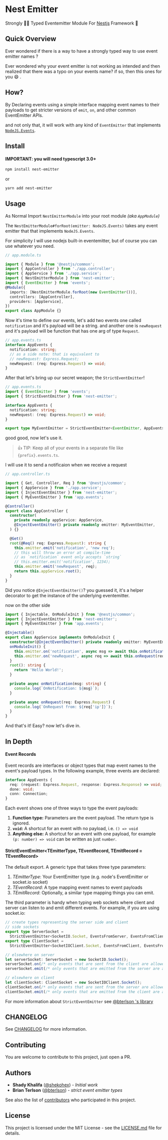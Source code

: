 # Nest Emitter

Strongly 💪🏼 Typed Eventemitter Module For [Nestjs](https://github.com/nestjs/nest) Framework 🦁

## Quick Overview

Ever wondered if there is a way to have a strongly typed way to use event emitter names ?

Ever wondered why your event emitter is not working as intended and then realized that there
was a typo on your events name? if so, then this ones for you :smile: .

## How?

By Declaring events using a simple interface mapping event names to their payloads to get stricter versions of `emit`, `on`, and other common EventEmitter APIs.

and not only that, it will work with any kind of `EventEmitter` that implements [`NodeJS.Events`](https://nodejs.org/api/events.html).

## Install

#### IMPORTANT: you will need typescript 3.0+

```bash
npm install nest-emitter
```
or 

```bash
yarn add nest-emitter
```

## Usage

As Normal Import `NestEmitterModule` into your root module _(aka `AppModule`)_

The `NestEmitterModule#forRoot(emitter: NodeJS.Events)` takes any event emitter that that implements `NodeJS.Events`.

For simplicity I will use nodejs built-in eventemitter, but of course you can use whatever you need.

```ts
// app.module.ts

import { Module } from '@nestjs/common';
import { AppController } from './app.controller';
import { AppService } from './app.service';
import { NestEmitterModule } from 'nest-emitter';
import { EventEmitter } from 'events';
@Module({
  imports: [NestEmitterModule.forRoot(new EventEmitter())],
  controllers: [AppController],
  providers: [AppService],
})
export class AppModule {}
```

Now it's time to define our events, let's add two events
one called `notification` and it's payload will be a string.
and another one is `newRequest` and it's payload will be function that has one arg of type `Request`.

```ts
// app.events.ts
interface AppEvents {
  notification: string;
  // as a side note: that is equivalent to
  // newRequest: Express.Request;
  newRequest: (req: Express.Request) => void;
}
```

After that let's bring up our secret weapon; the `StrictEventEmitter`!

```ts
// app.events.ts
import { EventEmitter } from 'events';
import { StrictEventEmitter } from 'nest-emitter';

interface AppEvents {
  notification: string;
  newRequest: (req: Express.Request) => void;
}

export type MyEventEmitter = StrictEventEmitter<EventEmitter, AppEvents>;
```

good good, now let's use it.

> :+1: TIP: Keep all of your events in a separate file like `{prefix}.events.ts`.

I will use it to send a notificaion when we receive a request

```ts
// app.controller.ts

import { Get, Controller, Req } from '@nestjs/common';
import { AppService } from './app.service';
import { InjectEventEmitter } from 'nest-emitter';
import { MyEventEmitter } from 'app.events';

@Controller()
export class AppController {
  constructor(
    private readonly appService: AppService,
    @InjectEventEmitter() private readonly emitter: MyEventEmitter,
  ) {}

  @Get()
  root(@Req() req: Express.Request): string {
    this.emitter.emit('notification', 'new req');
    // this will throw an error at compile-time
    // as `notification` event only accepts `string`
    // this.emitter.emit('notification', 1234);
    this.emitter.emit('newRequest', req);
    return this.appService.root();
  }
}
```

Did you notice `@InjectEventEmitter()`? you guessed it, it's a helper decorator to get the instance of the underlying eventemitter.

now on the other side

```ts
import { Injectable, OnModuleInit } from '@nestjs/common';
import { InjectEventEmitter } from 'nest-emitter';
import { MyEventEmitter } from 'app.events';

@Injectable()
export class AppService implements OnModuleInit {
  constructor(@InjectEventEmitter() private readonly emitter: MyEventEmitter) {}
  onModuleInit() {
    this.emitter.on('notification', async msg => await this.onNotification(msg));
    this.emitter.on('newRequest', async req => await this.onRequest(req));
  }
  root(): string {
    return 'Hello World!';
  }

  private async onNotification(msg: string) {
    console.log(`OnNotification: ${msg}`);
  }

  private async onRequest(req: Express.Request) {
    console.log(`OnRequest from: ${req['ip']}`);
  }
}
```

And that's it! Easy? now let's dive in.

## In Depth

#### Event Records

Event records are interfaces or object types that map event names to the event's payload types. In the following example, three events are declared:

```ts
interface AppEvents {
  req: (request: Express.Request, response: Express.Response) => void;
  done: void;
  conn: Connection;
}
```

Each event shows one of three ways to type the event payloads:

1.  **Function type:** Parameters are the event payload. The return type is ignored.
1.  **`void`:** A shortcut for an event with no payload, i.e. `() => void`
1.  **Anything else:** A shortcut for an event with one payload, for example `(p: number) => void` can be written as just `number`.

#### StrictEventEmitter<TEmitterType, TEventRecord, TEmitRecord = TEventRecord>

The default export. A generic type that takes three type parameters:

1.  _TEmitterType_: Your EventEmitter type (e.g. node's EventEmitter or socket.io socket)
2.  _TEventRecord_: A type mapping event names to event payloads
3.  _TEmitRecord_: Optionally, a similar type mapping things you can emit.

The third parameter is handy when typing web sockets where client and server can listen to and emit different events. For example, if you are using socket.io:

```ts
// create types representing the server side and client
// side sockets
export type ServerSocket =
  StrictEventEmitter<SocketIO.Socket, EventsFromServer, EventsFromClient>;
export type ClientSocket =
  StrictEventEmitter<SocketIOClient.Socket, EventsFromClient, EventsFromServer>;

// elsewhere on server
let serverSocket: ServerSocket = new SocketIO.Socket();
serverSocket.on(/* only events that are sent from the client are allowed */, ...)
serverSocket.emit(/* only events that are emitted from the server are allowed */, ...)

// elsewhere on client
let clientSocket: ClientSocket = new SocketIOClient.Socket();
clientSocket.on(/* only events that are sent from the server are allowed */, ...)
clientSocket.emit(/* only events that are emitted from the client are allowed */, ...)
```

For more information about `StrictEventEmitter` see [@bterlson 's library](https://github.com/bterlson/strict-event-emitter-types)


## CHANGELOG

See [CHANGELOG](CHANGELOG.md) for more information.

## Contributing

You are welcome to contribute to this project, just open a PR.

## Authors

- **Shady Khalifa** ([@shekohex](https://github.com/shekohex)) - _Initial work_
- **Brian Terlson** ([@bterlson](https://github.com/bterlson)) - _strict event emitter types_

See also the list of [contributors](https://github.com/nestjsx/nest-router/contributors) who participated in this project.

## License

This project is licensed under the MIT License - see the [LICENSE.md](LICENSE.md) file for details.
